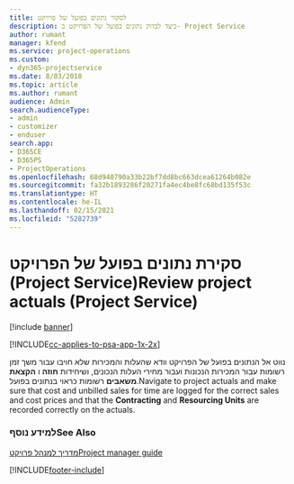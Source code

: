 ```yaml
---
title: לסקור נתונים בפועל של פרויקט
description: כיצד לבדוק נתונים בפועל של הפרויקט ב- Project Service
author: rumant
manager: kfend
ms.service: project-operations
ms.custom:
- dyn365-projectservice
ms.date: 8/03/2018
ms.topic: article
ms.author: rumant
audience: Admin
search.audienceType:
- admin
- customizer
- enduser
search.app:
- D365CE
- D365PS
- ProjectOperations
ms.openlocfilehash: 68d940790a33b22bf7dd8bc663dcea61264b082e
ms.sourcegitcommit: fa32b1893286f20271fa4ec4be8fc68bd135f53c
ms.translationtype: HT
ms.contentlocale: he-IL
ms.lasthandoff: 02/15/2021
ms.locfileid: "5282739"
---
```

# <a name="review-project-actuals-project-service"></a><span data-ttu-id="3c373-103">סקירת נתונים בפועל של הפרויקט (Project Service)</span><span class="sxs-lookup"><span data-stu-id="3c373-103">Review project actuals (Project Service)</span></span>

[!include [banner](../includes/psa-now-project-operations.md)]

[!INCLUDE[cc-applies-to-psa-app-1x-2x](../includes/cc-applies-to-psa-app-1x-2x.md)]

<span data-ttu-id="3c373-104">נווט אל הנתונים בפועל של הפרויקט וודא שהעלות והמכירות שלא חויבו עבור משך זמן רשומות עבור המכירות הנכונות ועבור מחירי העלות הנכונים, ושיחידות **חוזה** ו **הקצאת משאבים** רשומות כראוי בנתונים בפועל.</span><span class="sxs-lookup"><span data-stu-id="3c373-104">Navigate to project actuals and make sure that cost and unbilled sales for time are logged for the correct sales and cost prices and that the **Contracting** and **Resourcing Units** are recorded correctly on the actuals.</span></span>  
  
### <a name="see-also"></a><span data-ttu-id="3c373-105">למידע נוסף</span><span class="sxs-lookup"><span data-stu-id="3c373-105">See Also</span></span>  
 [<span data-ttu-id="3c373-106">מדריך למנהל פרויקט</span><span class="sxs-lookup"><span data-stu-id="3c373-106">Project manager guide</span></span>](../psa/project-manager-guide.md)


[!INCLUDE[footer-include](../includes/footer-banner.md)]